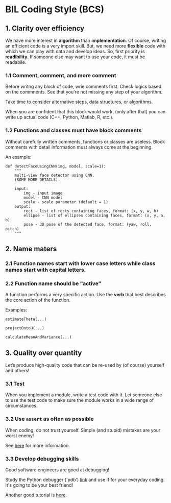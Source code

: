 # BIL Coding Style (BCS)

## 1. Clarity over efficiency
We have more interest in **algorithm** than **implementation**. 
Of course, writing an efficient code is a very import skill.
But, we need more **flexible** code with which we can play with data and develop ideas.
So, first priority is **readibility**. 
If someone else may want to use your code, it must be readabile. 

### 1.1 Comment, comment, and more comment

Before writng any block of code, wrie comments first. 
Check logics based on the commnents. See that you're not missing any step of your algorithm. 

Take time to consider alternative steps, data structures, or algorithms.

When you are confident that this block would work, (only after that) you can write up actual code (C++, Python, Matlab, R, etc.).

### 1.2 Functions and classes must have block comments

Without carefully written comments, functions or classes are useless.
Block comments with detail information must always come at the beginning.

An example: 
```
def detectFaceUsingCNN(img, model, scale=1): 
    """
    multi-view face detector using CNN.
    (SOME MORE DETAILS).
    
    input: 
        img - input image
        model - CNN model
        scale - scale parameter (default = 1)
    output:
        rect - list of rects containing faces, format: (x, y, w, h) 
        ellipse - list of ellipses containing faces, format: (x, y, a, b) 
        pose - 3D pose of the detected face, format: (yaw, roll, pitch)
    """
```


## 2. Name maters

### 2.1 Function names start with lower case letters while class names start with capital letters.

### 2.2 Function name should be “active”
A function performs a very specific action. 
Use the **verb** that best describes the core action of the function. 

Examples: 

```
estimateTheta(...)

projectOntoH(...)

calculateMeanAndVariance(...)
```


## 3. Quality over quantity

Let’s produce high-quality code that can be re-used by (of course) yourself and others!

### 3.1 Test

When you implement a module, write a test code with it. 
Let someone else to use the test code to make sure the module works in a wide range of circumstances.


### 3.2 Use `assert` as often as possible

When coding, do not trust yourself. Simple (and stupid) mistakes are your worst enemy!

See [here](https://wiki.python.org/moin/UsingAssertionsEffectively) for more information.

### 3.3 Develop debugging skills

Good software engineers are good at debugging!

Study the Python debugger ('pdb') [link](https://docs.python.org/3/library/pdb.html) and use if for your everyday coding.
It's going to be your best friend!

Another good tutorial is [here](https://www.digitalocean.com/community/tutorials/how-to-use-the-python-debugger).

